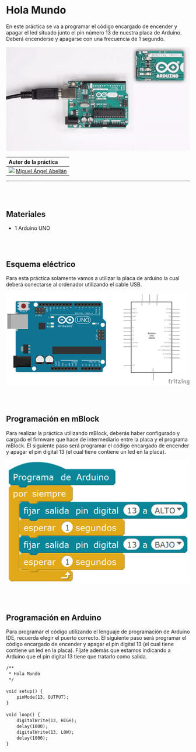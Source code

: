 # Hola Mundo

En este práctica se va a programar el código encargado de encender y apagar el led situado junto el pin número 13 de nuestra placa de Arduino. Deberá encenderse y apagarse con una frecuencia de 1 segundo.

![](practica.gif)

| Autor de la práctica |
| :---                 |
| ![](https://avatars0.githubusercontent.com/u/12022187?s=20)  [Miguel Ángel Abellán](https://github.com/migueabellan) |

---


<br><br>


## Materiales

- 1 Arduino UNO


<br><br>


## Esquema eléctrico

Para esta práctica solamente vamos a utilizar la placa de arduino la cual deberá conectarse al ordenador utilizando el cable USB.

![](fritzing.png)


<br><br>


## Programación en mBlock

Para realizar la práctica utilizando mBlock, deberás haber configurado y cargado el firmware que hace de intermediario entre la placa y el programa mBlock. El siguiente paso será programar el código encargado de encender y apagar el pin digital 13 (el cual tiene contiene un led en la placa).

![](mblock.png)


<br><br>


## Programación en Arduino

Para programar el código utilizando el lenguaje de programación de Arduino IDE, recuerda elegir el puerto correcto. El siguiente paso será programar el código encargado de encender y apagar el pin digital 13 (el cual tiene contiene un led en la placa). Fíjate además que estamos indicando a Arduino que el pin digital 13 tiene que tratarlo como salida.

```cpp+lineNumbers:true
/**
 * Hola Mundo
 */

void setup() {
    pinMode(13, OUTPUT);
}

void loop() {
    digitalWrite(13, HIGH);
    delay(1000);
    digitalWrite(13, LOW);
    delay(1000);
}
```